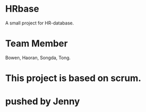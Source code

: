# HRbase
A small project for HR-database.

# Team Member
Bowen, Haoran, Songda, Tong.

# This project is based on scrum.

# pushed by Jenny
